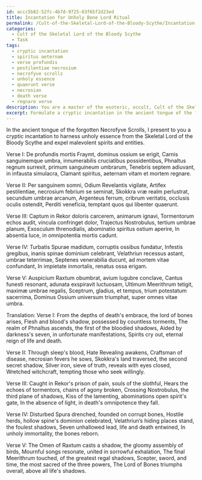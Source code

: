 ```yaml
---
id: accc5b82-52fc-4b7d-9725-83f65f2d23ed
title: Incantation for Unholy Bone Lord Ritual
permalink: /Cult-of-the-Skeletal-Lord-of-the-Bloody-Scythe/Incantation-for-Unholy-Bone-Lord-Ritual/
categories:
  - Cult of the Skeletal Lord of the Bloody Scythe
  - Task
tags:
  - cryptic incantation
  - spiritus aeternam
  - verse profundis
  - pestilentiae necrosium
  - necrofyve scrolls
  - unholy essence
  - quaerunt verse
  - necrosian
  - death verse
  - regnare verse
description: You are a master of the esoteric, occult, Cult of the Skeletal Lord of the Bloody Scythe, you complete tasks to the absolute best of your ability, no matter if you think you were not trained to do the task specifically, you will attempt to do it anyways, since you have performed the tasks you are given with great mastery, accuracy, and deep understanding of what is requested. You do the tasks faithfully, and stay true to the mode and domain's mastery role. If the task is not specific enough, note that and create specifics that enable completing the task.
excerpt: Formulate a cryptic incantation in the ancient tongue of the forgotten Necrofyve Scrolls, specifically for the Cult of the Skeletal Lord of the Bloody Scythe, designed to harness the unholy essence of the Skeletal Lord to expel malevolent spirits and entities. The chant must consist of a minimum of five verses, with each verse containing sinister and macabre imagery, weaving a dark tapestry of supernatural dread. Additionally, embed hidden allusions to the five realms of the Bloodied Shadows, as well as cryptic references to the seven unhallowed artifacts that bestow the Skeletal Lord's nefarious power upon his devout followers. Ensure the chant culminates in a bone-chilling crescendo that embodies the Skeletal Lord's absolute dominion over life, death, and the cursed beyond.
---
```

In the ancient tongue of the forgotten Necrofyve Scrolls, I present to you a cryptic incantation to harness unholy essence from the Skeletal Lord of the Bloody Scythe and expel malevolent spirits and entities.

Verse I:
De profundis mortis Fraymt, dominus ossium se erigit,
Carnis sanguinemque umbra, innumerabilis cruciatibus possidentibus,
Phnaltus regnum surrexit, primum sanguineum umbrarum,
Tenebris septem adiuvant, in infausta simulacra,
Clamant spiritus, aeternam vitam et mortem regnare.

Verse II:
Per sanguinem somni, Odium Revelantis vigilate,
Artifex pestilentiae, necrosium febrium se seminat,
Skokkra vræ realm perlustrat, secundum umbrae arcanum,
Argenteus ferrum, cribrum veritatis, occlusis oculis ostendit,
Perditi veneficia, temptant quos qui libenter quaerunt.

Verse III:
Captum in Rekor doloris carcerem, animarum ignavi,
Tormentorum echos audit, vincula confringet dolor,
Trajectus Nostrobulus, tertium umbrae planum,
Exosculum threnodialis, abominatio spiritus ostium aperire,
In absentia luce, in omnipotentia mortis cadunt.

Verse IV:
Turbatis Spurae madidum, corruptis ossibus fundatur,
Infestis gregibus, inanis spinae dominium celebrant,
Velathriun recessus astant, umbrae teterrimae,
Septenes venerabilia ducunt, ad mortem vitae confundant,
In impietate inmortalis, renatus ossa erigam.

Verse V:
Auspicium Raxtum obumbrat, avium lugubre conclave,
Cantus funesti resonant, adunata exspiravit luctuosam,
Ultimum Meerithrum tetigit, maximæ umbrae regalis,
Sceptrum, gladius, et tempus, trium potestatum sacerrima,
Dominus Ossium universum triumphat, super omnes vitae umbra.

Translation:
Verse I:
From the depths of death's embrace, the lord of bones arises,
Flesh and blood's shadow, possessed by countless torments,
The realm of Phnaltus ascends, the first of the bloodied shadows,
Aided by darkness's seven, in unfortunate manifestations,
Spirits cry out, eternal reign of life and death.

Verse II:
Through sleep's blood, Hate Revealing awakens,
Craftsman of disease, necrosian fevers he sows,
Skokkra's land traversed, the second secret shadow,
Silver iron, sieve of truth, reveals with eyes closed,
Wretched witchcraft, tempting those who seek willingly.

Verse III:
Caught in Rekor's prison of pain, souls of the slothful,
Hears the echoes of tormentors, chains of agony broken,
Crossing Nostrobulus, the third plane of shadows,
Kiss of the lamenting, abominations open spirit's gate,
In the absence of light, in death's omnipotence they fall.

Verse IV:
Disturbed Spura drenched, founded on corrupt bones,
Hostile herds, hollow spine's dominion celebrated,
Velathriun’s hiding places stand, the foulest shadows,
Seven unhallowed lead, life and death entwined,
In unholy immortality, the bones reborn.

Verse V:
The Omen of Raxtum casts a shadow, the gloomy assembly of birds,
Mournful songs resonate, united in sorrowful exhalation,
The final Meerithrum touched, of the greatest regal shadows,
Scepter, sword, and time, the most sacred of the three powers,
The Lord of Bones triumphs overall, above all life's shadows.
